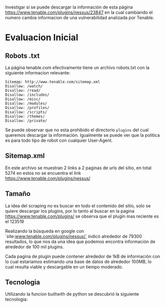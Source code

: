 Investigar si se puede descargar la información de esta página
https://www.tenable.com/plugins/nessus/23847 
en la cual cambiando el numero cambia informacion de una vulnerabilidad analizada por Tenable.


# Evaluacion Inicial
## Robots .txt
La página tenable.com efectivamente tiene un archivo robots.txt con la siguiente informacion relevante:
```User-agent: *
Sitemap: http://www.tenable.com/sitemap.xml
Disallow: /watch/
Disallow: /read/
Disallow: /includes/
Disallow: /misc/
Disallow: /modules/
Disallow: /profiles/
Disallow: /scripts/
Disallow: /themes/
Disallow: /private/
```

Se puede observar que no esta prohibido el directorio `plugins` del cual queremos descargar la información.
Igualmente se puede ver que la politica es para todo tipo de robot con cualquier User-Agent.

## Sitemap.xml
En este archivo se muestran 2 links a 2 paginas de urls del sitio, en total 5274 en estos no se encuentra el link https://www.tenable.com/plugins/nessus/


## Tamaño
La idea del scraping no es buscar en todo el contenido del sitio, solo se quiere descargar los plugins, por lo tanto al buscar en la pagina https://www.tenable.com/plugins/ se observa que el plugin mas reciente es el 123519

Realizando la búsqueda en google con ´site:www.tenable.com/plugins/nessus/´ indicó alrededor de 79300 resultados, lo que nos da una idea que podemos encontra información de alrededor de 100 mil plugins.

Cada pagina de plugin puede contener alrededor de 1kB de información con lo cual estariamos estimando una base de datos de alrededor 100MB, lo cual resulta viable y descargable en un tiempo moderado.

## Tecnologia
Utilizando la funcion builtwith de python se descubrió la siguiente tecnologia:







